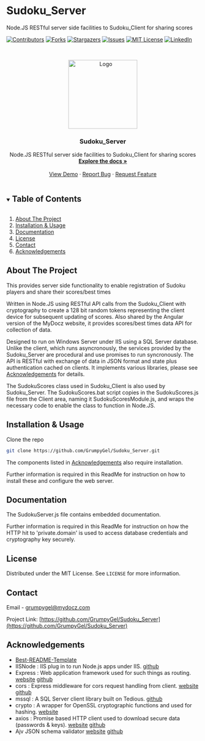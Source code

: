 # Sudoku_Server
Node.JS RESTful server side facilities to Sudoku_Client for sharing scores

[![Contributors][contributors-shield]][contributors-url]
[![Forks][forks-shield]][forks-url]
[![Stargazers][stars-shield]][stars-url]
[![Issues][issues-shield]][issues-url]
[![MIT License][license-shield]][license-url]
[![LinkedIn][linkedin-shield]][linkedin-url]



<!-- PROJECT LOGO -->
<br />
<p align="center">
  <a href="https://github.com/GrumpyGel/Sudoku_Server">
    <img src="SudokuScreen_2.png" alt="Logo" width="180">
  </a>

  <h3 align="center">Sudoku_Server</h3>

  <p align="center">
    Node.JS RESTful server side facilities to Sudoku_Client for sharing scores
    <br />
    <a href="https://github.com/GrumpyGel/Sudoku_Server"><strong>Explore the docs »</strong></a>
    <br />
    <br />
    <a href="http://www.mydocz.com/Sudoku/Sudoku.html">View Demo</a>
    ·
    <a href="https://github.com/GrumpyGel/Sudoku_Server/issues">Report Bug</a>
    ·
    <a href="https://github.com/GrumpyGel/Sudoku_Server/issues">Request Feature</a>
  </p>
</p>



<!-- TABLE OF CONTENTS -->
<details open="open">
  <summary><h2 style="display: inline-block">Table of Contents</h2></summary>
  <ol>
    <li><a href="#about-the-project">About The Project</a></li>
    <li><a href="#installation--usage">Installation &amp; Usage</a></li>
    <li><a href="#documentation">Documentation</a></li>
    <li><a href="#license">License</a></li>
    <li><a href="#contact">Contact</a></li>
    <li><a href="#acknowledgements">Acknowledgements</a></li>
  </ol>
</details>



<!-- ABOUT THE PROJECT -->
## About The Project

This provides server side functionality to enable registration of Sudoku players and share their scores/best times

Written in Node.JS using RESTful API calls from the Sudoku_Client with cryptography to create a 128 bit random tokens representing the client device for subsequent updating of scores.  Also shared by the Angular version of the MyDocz website, it provides scores/best times data API for collection of data.

Designed to run on Windows Server under IIS using a SQL Server database. Unlike the client, which runs asyncronously, the services provided by the Sudoku_Server are procedural and use promises to run syncronously. The API is RESTful with exchange of data in JSON format and state plus authentication cached on clients. It implements various libraries, please see <a href="#acknowledgements">Acknowledgements</a> for details.

The SudokuScores class used in Sudoku_Client is also used by Sudoku_Server.  The SudokuScores.bat script copies in the SudokuScores.js file from the Client area, naming it SudokuScoresModule.js, and wraps the necessary code to enable the class to function in Node.JS.

<!-- GETTING STARTED -->

## Installation & Usage

Clone the repo
   ```sh
   git clone https://github.com/GrumpyGel/Sudoku_Server.git
   ```

The components listed in <a href="#acknowledgements">Acknowledgements</a> also require installation.

Further information is required in this ReadMe for instruction on how to install these and configure the web server.


<!-- DOCUMENTATION -->
## Documentation

The SudokuServer.js file contains embedded documentation.

Further information is required in this ReadMe for instruction on how the HTTP hit to 'private.domain' is used to access database credentials and cryptography key securely.



<!-- LICENSE -->
## License

Distributed under the MIT License. See `LICENSE` for more information.



<!-- CONTACT -->
## Contact

Email - [grumpygel@mydocz.com](mailto:grumpygel@mydocz.com)

Project Link: [https://github.com/GrumpyGel/Sudoku_Server](https://github.com/GrumpyGel/Sudoku_Server)



<!-- ACKNOWLEDGEMENTS -->
## Acknowledgements

* [Best-README-Template](https://github.com/othneildrew/Best-README-Template)
* IISNode : IIS plug in to run Node.js apps under IIS.  [github](https://github.com/tjanczuk/iisnode)
* Express : Web application framework used for such things as routing.   [website](https://expressjs.com/) [github](https://github.com/expressjs/express)
* cors : Express middleware for cors request handling from client.  [website](https://expressjs.com/en/resources/middleware/cors.html) [github](https://github.com/expressjs/cors)
* mssql : A SQL Server client library built on Tedious.  [github](https://github.com/tediousjs/node-mssql)
* crypto : A wrapper for OpenSSL cryptographic functions and used for hashing.  [website](https://nodejs.org/en/knowledge/cryptography/how-to-use-crypto-module/)
* axios : Promise based HTTP client used to download secure data (passwords & keys).  [website](https://axios-http.com/) [github](https://github.com/axios/axios)
* Ajv JSON schema validator [website](https://ajv.js.org/) [github](https://github.com/ajv-validator/ajv)






<!-- MARKDOWN LINKS & IMAGES -->
<!-- https://www.markdownguide.org/basic-syntax/#reference-style-links -->
[contributors-shield]: https://img.shields.io/github/contributors/GrumpyGel/Sudoku_Server.svg?style=for-the-badge
[contributors-url]: https://github.com/GrumpyGel/Sudoku_Server/graphs/contributors
[forks-shield]: https://img.shields.io/github/forks/GrumpyGel/Sudoku_Server.svg?style=for-the-badge
[forks-url]: https://github.com/GrumpyGel/Sudoku_Server/network/members
[stars-shield]: https://img.shields.io/github/stars/GrumpyGel/Sudoku_Server.svg?style=for-the-badge
[stars-url]: https://github.com/GrumpyGel/Sudoku_Server/stargazers
[issues-shield]: https://img.shields.io/github/issues/GrumpyGel/Sudoku_Server.svg?style=for-the-badge
[issues-url]: https://github.com/GrumpyGel/Sudoku_Server/issues
[license-shield]: https://img.shields.io/github/license/GrumpyGel/Sudoku_Server.svg?style=for-the-badge
[license-url]: https://github.com/GrumpyGel/Sudoku_Server/blob/master/LICENSE.txt
[linkedin-shield]: https://img.shields.io/badge/-LinkedIn-black.svg?style=for-the-badge&logo=linkedin&colorB=555
[linkedin-url]: https://linkedin.com/in/gerald-moull-41b5265
